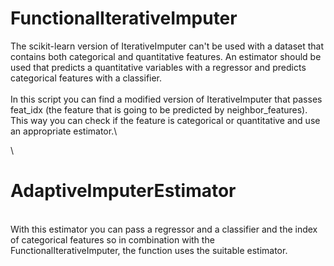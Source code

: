 # FunctionalIterativeImputer

The scikit-learn version of IterativeImputer can't be used with a dataset that contains both categorical and quantitative features. An estimator should be used that predicts a quantitative variables with a regressor and predicts categorical features with a classifier.\
\
In this script you can find a modified version of IterativeImputer that passes feat_idx (the feature that is going to be predicted by neighbor_features). This way you can check if the feature is categorical or quantitative and use an appropriate estimator.\

\
# AdaptiveImputerEstimator
\
With this estimator you can pass a regressor and a classifier and the index of categorical features so in combination with the FunctionalIterativeImputer, the function uses the suitable estimator.

